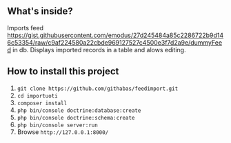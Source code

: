 What's inside?
--------------

Imports feed https://gist.githubusercontent.com/emodus/27d245484a85c2286722b9d146c53354/raw/c9af224580a22cbde969127527c4500e3f7d2a9e/dummyFeed in db. 
Displays imported records in a table and alows editing.


How to install this project
---------------------------

  1. `git clone https://github.com/githabas/feedimport.git`
  1. `cd importuoti`
  1. `composer install`
  1. `php bin/console doctrine:database:create`
  1. `php bin/console doctrine:schema:create`
  1. `php bin/console server:run`
  1. Browse `http://127.0.0.1:8000/`
